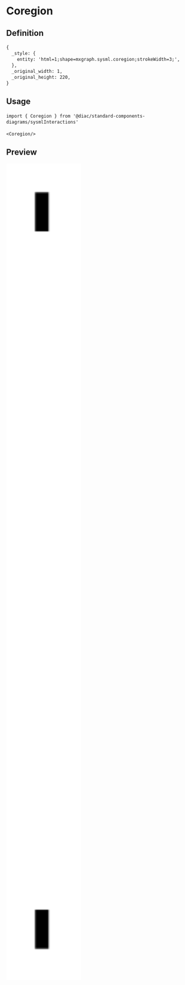 # Coregion

## Definition

```
{
  _style: { 
    entity: 'html=1;shape=mxgraph.sysml.coregion;strokeWidth=3;',
  },
  _original_width: 1,
  _original_height: 220,
}
```

## Usage

```
import { Coregion } from '@diac/standard-components-diagrams/sysmlInteractions'

<Coregion/>
```

## Preview

<img src="./coregion.png" width="200"/>
